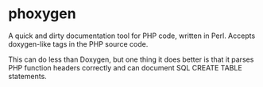 # phoxygen
A quick and dirty documentation tool for PHP code, written in Perl. Accepts doxygen-like tags in the PHP source code.

This can do less than Doxygen, but one thing it does better is that it parses PHP
function headers correctly and can document SQL CREATE TABLE statements.



